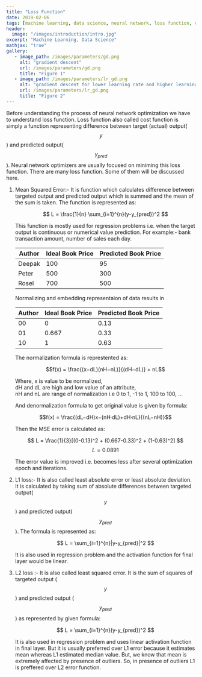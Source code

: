 ```yaml
---
title: "Loss Function"
date: 2019-02-06
tags: [machine learning, data science, neural network, loss function, cost function]
header:
  image: "/images/introduction/intro.jpg"
excerpt: "Machine Learning, Data Science"
mathjax: "true"
gallery:
   - image_path: /images/parameters/gd.png
     alt: "gradient descent"
     url: /images/parameters/gd.png
     title: "Figure 1"
   - image_path: /images/parameters/lr_gd.png
     alt: "gradient descent for lower learning rate and higher learning rate"
     url: /images/parameters/lr_gd.png
     title: "Figure 2"
---
```


Before understanding the process of neural network optimization we have to understand loss function. Loss function also called cost function is simply a function representing difference between target (actual) output($$y$$) and predicted output($$y_{pred}$$). Neural network optimizers are usually focused on miniming this loss function. There are many loss function. Some of them will be discussed here.

1. Mean Squared Error:-
   It is function which calculates difference between targeted output and predicted output which is summed and the mean of the sum is taken. The function is represented as:
   
   $$ L = \frac{1}{n} \sum_{i=1}^{n}(y-y_{pred})^2 $$
   
   This function is mostly used for regression problems i.e. when the target output is continuous or numerical value prediction. For example:- bank transaction amount, number of sales each day.
   
   | Author |Ideal Book Price | Predicted Book Price| 
   |--------|-----------------|------------------|
   | Deepak | 100 | 95 |
   | Peter | 500 | 300 |
   | Rosel | 700 | 500 |
   
   
   Normalizing and embedding representaion of data results in
   
   | Author | Ideal Book Price | Predicted Book Price| 
   |--------|------------------|------------------|
   | 00 |0 | 0.13 |
   | 01 |0.667 | 0.33 |
   | 10 |1 | 0.63 |
   
   The normalization formula is represtented as:
   
   $$f(x) = \frac{(x−dL)(nH−nL)}{(dH−dL)} + nL$$
   
   Where, 
    x is value to be normalized,   
    dH and dL are high and low value of an attribute,          
    nH and nL are range of normalization i.e 0 to 1, -1 to 1, 100 to 100, ...
   
   And denormalization formula to get original value is given by formula:
   
   $$f(x) = \frac{(dL−dH)x−(nH·dL)+dH·nL}{(nL−nH)}$$
   
   Then the MSE error is calculated as:
   
   $$ L = \frac{1}{3}[(0-0.13)^2 + (0.667-0.33)^2 + (1-0.63)^2] $$
   $$ L = 0.0891 $$
   
   The error value is improved i.e. becomes less after several optimization epoch and iterations. 
   
 2. L1 loss:-
    It is also called least absolute error or least absolute deviation. It is calculated by taking sum of absolute differences between targeted output($$ y $$) and predicted output($$ y_{pred} $$). The formula is represented as:
    
    $$ L = \sum_{i=1}^{n}|y-y_{pred}|^2 $$
    
    It is also used in regression problem and the activation function for final layer would be linear.
    
 3. L2 loss :-
    It is also called least squared error. It is the sum of squares of targeted output ($$ y $$) and predicted output ($$ y_{pred} $$) as represented by given formula:
    
    $$ L = \sum_{i=1}^{n}(y-y_{pred})^2  $$
    
    It is also used in regression problem and uses linear activation function in final layer. But it is usually preferred over L1 error because it estimates mean whereas L1 estimated median value. But, we know that mean is extremely affected by presence of outliers. So, in presence of outliers L1 is preffered over L2 error function.
    
   
    
    
  
  
   
   
   

